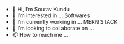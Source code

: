 - 👋 Hi, I’m Sourav Kundu
- 👀 I’m interested in ... Softwares
- 🌱 I’m currently working in ... MERN STACK
- 💞️ I’m looking to collaborate on ...
- 📫 How to reach me ... 

<!---
sourav-kundu443/sourav-kundu443 is a ✨ special ✨ repository because its `README.md` (this file) appears on your GitHub profile.
You can click the Preview link to take a look at your changes.
--->
